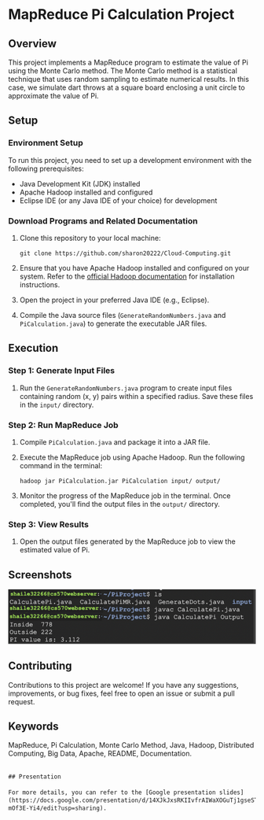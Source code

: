 # MapReduce Pi Calculation Project

## Overview

This project implements a MapReduce program to estimate the value of Pi using the Monte Carlo method. The Monte Carlo method is a statistical technique that uses random sampling to estimate numerical results. In this case, we simulate dart throws at a square board enclosing a unit circle to approximate the value of Pi.

## Setup

### Environment Setup

To run this project, you need to set up a development environment with the following prerequisites:

- Java Development Kit (JDK) installed
- Apache Hadoop installed and configured
- Eclipse IDE (or any Java IDE of your choice) for development

### Download Programs and Related Documentation

1. Clone this repository to your local machine:
   ```
   git clone https://github.com/sharon20222/Cloud-Computing.git
   ```

2. Ensure that you have Apache Hadoop installed and configured on your system. Refer to the [official Hadoop documentation](https://hadoop.apache.org/docs/) for installation instructions.

3. Open the project in your preferred Java IDE (e.g., Eclipse).

4. Compile the Java source files (`GenerateRandomNumbers.java` and `PiCalculation.java`) to generate the executable JAR files.

## Execution

### Step 1: Generate Input Files

1. Run the `GenerateRandomNumbers.java` program to create input files containing random (x, y) pairs within a specified radius. Save these files in the `input/` directory.

### Step 2: Run MapReduce Job

1. Compile `PiCalculation.java` and package it into a JAR file.

2. Execute the MapReduce job using Apache Hadoop. Run the following command in the terminal:
   ```
   hadoop jar PiCalculation.jar PiCalculation input/ output/
   ```

3. Monitor the progress of the MapReduce job in the terminal. Once completed, you'll find the output files in the `output/` directory.

### Step 3: View Results

1. Open the output files generated by the MapReduce job to view the estimated value of Pi.

## Screenshots

![MapReduce Result](MapReduce/Pi/Images/image1.png)

## Contributing

Contributions to this project are welcome! If you have any suggestions, improvements, or bug fixes, feel free to open an issue or submit a pull request.

## Keywords

MapReduce, Pi Calculation, Monte Carlo Method, Java, Hadoop, Distributed Computing, Big Data, Apache, README, Documentation.
```

## Presentation

For more details, you can refer to the [Google presentation slides](https://docs.google.com/presentation/d/14XJkJxsRKIIvfrAIWaXOGuTj1gseSTgBM-mOf3E-Yi4/edit?usp=sharing).

